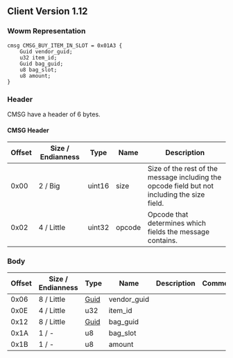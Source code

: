 ## Client Version 1.12

### Wowm Representation
```rust,ignore
cmsg CMSG_BUY_ITEM_IN_SLOT = 0x01A3 {
    Guid vendor_guid;
    u32 item_id;
    Guid bag_guid;
    u8 bag_slot;
    u8 amount;
}
```
### Header
CMSG have a header of 6 bytes.

#### CMSG Header
| Offset | Size / Endianness | Type   | Name   | Description |
| ------ | ----------------- | ------ | ------ | ----------- |
| 0x00   | 2 / Big           | uint16 | size   | Size of the rest of the message including the opcode field but not including the size field.|
| 0x02   | 4 / Little        | uint32 | opcode | Opcode that determines which fields the message contains.|

### Body

| Offset | Size / Endianness | Type | Name | Description | Comment |
| ------ | ----------------- | ---- | ---- | ----------- | ------- |
| 0x06 | 8 / Little | [Guid](../spec/packed-guid.md) | vendor_guid |  |  |
| 0x0E | 4 / Little | u32 | item_id |  |  |
| 0x12 | 8 / Little | [Guid](../spec/packed-guid.md) | bag_guid |  |  |
| 0x1A | 1 / - | u8 | bag_slot |  |  |
| 0x1B | 1 / - | u8 | amount |  |  |

